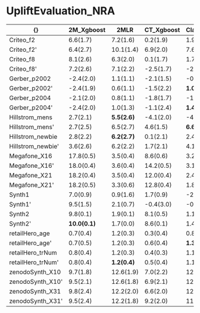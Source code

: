 # UpliftEvaluation_NRA




| {}                 | 2M\_Xgboost         | 2MLR               | CT\_Xgboost | ClassTransformation | DR\_Xgboost         | DR\_LR              | XLearner            | XLearner\_LR        | SLearner  | SLearner\_Xgboost   | KL                  | ED                  | CTS       |
|--------------------|---------------------|--------------------|-------------|---------------------|---------------------|---------------------|---------------------|---------------------|-----------|---------------------|---------------------|---------------------|-----------|
| Criteo\_f2         | 6.6(1.7)            | 7.2(1.6)           | 0.2(1.9)    | 1.9(1.2)            | 4.4(2.8)            | **9.9(0.9)**  | 5.5(2.6)            | 8.5(0.8)            | -0.2(1.9) | 8.0(1.9)            | 0.6(1.4)            | 4.9(1.3)            | 2.1(1.5)  |
| Criteo\_f2'        | 6.4(2.7)            | 10.1(1.4)          | 6.9(2.0)    | 7.6(1.4)            | 4.4(2.7)            | 10.3(1.6)           | 4.1(2.1)            | **11.1(1.0)** | -0.2(2.1) | 6.2(2.7)            | 10.3(1.2)           | 11.0(1.2)           | 10.5(1.3) |
| Criteo\_f8         | 8.1(2.6)            | 6.3(2.0)           | 0.1(1.7)    | 1.7(1.0)            | 3.7(2.3)            | **9.8(1.0)**  | 5.4(2.6)            | 8.1(1.1)            | -0.2(1.7) | 8.4(1.9)            | 1.2(1.6)            | 5.2(1.2)            | 2.4(1.6)  |
| Criteo\_f8'        | 7.2(2.6)            | 7.1(2.2)           | -2.5(1.7)   | -2.0(1.3)           | 3.4(3.0)            | **10.3(0.9)** | 5.3(2.0)            | 9.1(1.1)            | -0.4(1.9) | 6.9(2.1)            | -1.3(1.5)           | 4.5(1.6)            | 2.3(1.9)  |
| Gerber\_p2002      | -2.4(2.0)           | 1.1(1.1)           | -2.1(1.5)   | -0.4(1.2)           | -2.0(1.9)           | 0.8(1.1)            | -2.3(1.9)           | **1.4(1.1)**  | 0.1(0.9)  | -2.0(2.0)           | -1.5(1.8)           | -0.9(1.5)           | -0.1(1.7) |
| Gerber\_p2002'     | -2.4(1.9)           | 0.6(1.1)           | -1.5(2.2)   | **1.0(1.1)**  | -1.7(1.6)           | 0.8(1.2)            | -2.2(1.4)           | 0.7(1.0)            | -0.2(0.9) | -1.9(2.2)           | -0.8(1.6)           | -0.4(1.6)           | 0.1(1.6)  |
| Gerber\_p2004      | -2.1(2.0)           | 0.8(1.1)           | -1.8(1.7)   | -1.2(1.3)           | -2.1(1.9)           | 0.7(1.1)            | -2.1(1.8)           | **1.2(1.3)**  | 0.0(1.1)  | -1.8(2.0)           | -1.7(1.8)           | -1.5(1.9)           | -0.6(1.9) |
| Gerber\_p2004'     | -2.4(2.0)           | 1.0(1.3)           | -1.1(2.4)   | **1.4(1.4)**  | -2.1(1.7)           | 1.1(1.5)            | -2.0(1.7)           | 0.9(1.0)            | 0.1(1.1)  | -1.9(2.0)           | -1.3(1.3)           | -0.9(1.4)           | 0.0(1.5)  |
| Hillstrom\_mens    | 2.7(2.1)            | **5.5(2.6)** | -4.1(2.0)   | -4.6(2.2)           | 1.9(2.4)            | 5.4(2.1)            | 2.0(2.6)            | **5.5(2.2)**  | 0.2(2.4)  | 2.5(2.7)            | 2.8(2.6)            | 2.9(2.5)            | 1.0(2.8)  |
| Hillstrom\_mens'   | 2.7(2.5)            | 6.5(2.7)           | 4.6(1.5)    | **6.6(1.9)**  | 1.2(2.2)            | 5.9(2.4)            | 1.8(2.5)            | 5.8(1.8)            | 0.0(2.2)  | 2.9(2.9)            | 4.8(2.5)            | 4.9(2.1)            | 6.0(2.1)  |
| Hillstrom\_newbie  | 2.8(2.2)            | **6.2(2.7)** | 0.1(2.1)    | 2.4(1.9)            | 1.0(2.4)            | 5.9(2.0)            | 2.1(2.3)            | 6.0(2.0)            | -0.1(2.4) | 3.3(2.2)            | 4.2(2.2)            | 4.3(2.5)            | 4.3(2.5)  |
| Hillstrom\_newbie' | 3.6(2.6)            | 6.2(2.2)           | 1.7(2.1)    | 4.1(1.9)            | 1.8(2.7)            | 6.0(1.7)            | 2.9(2.8)            | **6.3(2.2)**  | 0.2(2.4)  | 2.5(2.7)            | 4.7(1.9)            | 4.8(2.0)            | 4.9(2.3)  |
| Megafone\_X16      | 17.8(0.5)           | 3.5(0.4)           | 8.6(0.6)    | 3.2(0.4)            | 16.9(0.5)           | 3.0(0.5)            | **18.3(0.4)** | 3.0(0.6)            | -0.0(0.6) | 17.9(0.4)           | 13.2(0.5)           | 13.7(0.5)           | 11.6(0.7) |
| Megafone\_X16'     | 18.0(0.4)           | 3.6(0.4)           | 14.2(0.5)   | 3.1(0.5)            | 17.3(0.5)           | 3.3(0.4)            | **18.4(0.5)** | 3.4(0.4)            | -0.1(0.5) | 18.2(0.5)           | 13.5(0.5)           | 13.7(0.5)           | 12.2(0.6) |
| Megafone\_X21      | 18.2(0.4)           | 3.5(0.4)           | 12.0(0.4)   | 2.4(0.5)            | 17.4(0.5)           | 3.0(0.4)            | **18.8(0.4)** | 3.1(0.4)            | -0.0(0.6) | 18.4(0.4)           | 13.9(0.5)           | 14.0(0.6)           | 10.7(0.8) |
| Megafone\_X21'     | 18.2(0.5)           | 3.3(0.6)           | 12.8(0.4)   | 1.8(0.6)            | 16.9(0.5)           | 2.7(0.6)            | **18.4(0.4)** | 2.9(0.5)            | 0.0(0.5)  | 18.3(0.4)           | 13.6(0.5)           | 13.9(0.5)           | 11.9(0.6) |
| Synth1             | 7.0(0.9)            | 0.9(1.6)           | 1.7(0.9)    | -2.9(1.3)           | 9.7(1.5)            | -0.4(1.5)           | **12.6(1.6)** | -1.6(2.0)           | 0.6(1.6)  | 12.2(1.2)           | 9.7(1.2)            | 8.8(1.6)            | 8.7(1.2)  |
| Synth1'            | 9.5(1.5)            | 2.1(0.7)           | -0.4(3.0)   | -0.8(2.8)           | **13.1(1.1)** | 0.3(1.9)            | 9.4(1.5)            | -0.8(1.0)           | -1.0(1.6) | 9.9(1.4)            | 12.0(1.9)           | 11.1(2.3)           | 10.4(1.8) |
| Synth2             | 9.8(0.1)            | 1.9(0.1)           | 8.1(0.5)    | 1.1(0.2)            | 9.7(0.2)            | 1.9(0.1)            | 9.7(0.2)            | 1.8(0.1)            | -0.1(0.4) | **10.1(0.1)** | 9.7(0.1)            | 9.6(0.2)            | 8.7(0.1)  |
| Synth2'            | **10.0(0.1)** | 1.7(0.0)           | 8.6(0.1)    | 1.4(0.4)            | 9.9(0.2)            | 1.7(0.1)            | 9.8(0.1)            | 1.7(0.1)            | 0.1(0.5)  | 9.9(0.2)            | 9.8(0.1)            | 9.5(0.2)            | 8.8(0.2)  |
| retailHero\_age    | 0.7(0.4)            | 1.2(0.3)           | 0.3(0.4)    | 0.8(0.4)            | 0.5(0.4)            | **1.3(0.4)**  | 0.5(0.3)            | 1.2(0.3)            | -0.0(0.3) | 0.9(0.3)            | 0.8(0.3)            | 0.9(0.3)            | 0.9(0.4)  |
| retailHero\_age'   | 0.7(0.5)            | 1.2(0.3)           | 0.6(0.4)    | **1.3(0.4)**  | 0.3(0.4)            | 1.2(0.4)            | 0.6(0.4)            | 1.2(0.4)            | -0.0(0.4) | 0.8(0.4)            | 0.9(0.4)            | 0.9(0.4)            | 0.6(0.5)  |
| retailHero\_trNum  | 0.8(0.4)            | 1.2(0.3)           | 0.4(0.3)    | 1.1(0.4)            | 0.4(0.4)            | **1.3(0.4)**  | 0.5(0.4)            | 1.2(0.4)            | -0.0(0.4) | 0.9(0.4)            | 0.7(0.4)            | 0.7(0.4)            | 0.6(0.4)  |
| retailHero\_trNum' | 0.8(0.4)            | **1.2(0.4)** | 0.5(0.4)    | 1.1(0.4)            | 0.4(0.3)            | **1.2(0.4)**  | 0.4(0.3)            | **1.2(0.3)**  | 0.0(0.3)  | 0.6(0.4)            | 0.6(0.4)            | 0.6(0.5)            | 0.3(0.4)  |
| zenodoSynth\_X10   | 9.7(1.8)            | 12.6(1.9)          | 7.0(2.2)    | 12.1(1.5)           | 7.8(1.9)            | 12.2(1.9)           | 9.4(1.7)            | 12.1(1.7)           | 0.0(2.5)  | 11.5(2.0)           | 12.8(1.9)           | **13.0(1.9)** | 10.6(2.6) |
| zenodoSynth\_X10'  | 9.5(2.1)            | 12.6(1.8)          | 6.9(2.1)    | 12.0(1.7)           | 8.0(2.2)            | 12.3(1.8)           | 8.8(2.4)            | 12.3(2.0)           | 0.1(2.2)  | 11.8(2.1)           | **13.5(2.4)** | **13.5(2.4)** | 10.7(2.5) |
| zenodoSynth\_X31   | 9.8(2.4)            | 12.2(2.0)          | 6.6(2.0)    | 12.0(1.9)           | 7.7(2.1)            | 12.3(1.9)           | 9.7(2.2)            | 12.4(1.7)           | 0.1(1.9)  | 11.7(2.2)           | 12.7(1.9)           | **13.2(2.0)** | 10.2(2.2) |
| zenodoSynth\_X31'  | 9.5(2.4)            | 12.2(1.8)          | 9.2(2.0)    | 11.8(1.5)           | 7.5(2.1)            | 12.4(1.9)           | 9.0(2.0)            | 12.4(1.8)           | 0.2(2.1)  | 11.1(2.1)           | 13.0(2.5)           | **13.4(2.3)** | 12.1(2.1) |

